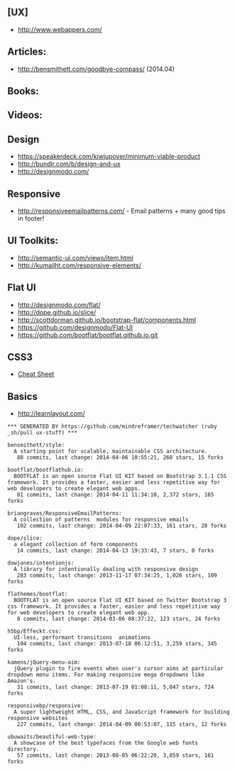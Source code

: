 ## [UX]
  - http://www.webappers.com/

## Articles:
   - http://bensmithett.com/goodbye-compass/ (2014.04)

## Books:

## Videos:

## Design
  - https://speakerdeck.com/kiwiupover/minimum-viable-product
  - http://bundlr.com/b/design-and-ux
  - http://designmodo.com/


## Responsive
  - http://responsiveemailpatterns.com/ - Email patterns + many good tips in footer!


## UI Toolkits:
  - http://semantic-ui.com/views/item.html
  - http://kumailht.com/responsive-elements/

## Flat UI
  - http://designmodo.com/flat/
  - http://dope.github.io/slice/
  - http://scottdorman.github.io/bootstrap-flat/components.html
  - https://github.com/designmodo/Flat-UI
  - https://github.com/bootflat/bootflat.github.io.git

## CSS3
  - [Cheat Sheet](http://www.justinaguilar.com/animations/scrolling.html)

## Basics
  - http://learnlayout.com/

<!-- PROJECTS_LIST_START -->
    *** GENERATED BY https://github.com/mindreframer/techwatcher (ruby _sh/pull ux-stuff) ***

    bensmithett/style:
      A starting point for scalable, maintainable CSS architecture.
       88 commits, last change: 2014-04-06 10:55:21, 260 stars, 15 forks

    bootflat/bootflathub.io:
      BOOTFLAT is an open source Flat UI KIT based on Bootstrap 3.1.1 CSS framework. It provides a faster, easier and less repetitive way for web developers to create elegant web apps.
       81 commits, last change: 2014-04-11 11:34:10, 2,372 stars, 165 forks

    briangraves/ResponsiveEmailPatterns:
      A collection of patterns  modules for responsive emails
       102 commits, last change: 2014-04-09 22:07:33, 161 stars, 28 forks

    dope/slice:
      a elegant collection of form components
       14 commits, last change: 2014-04-13 19:33:43, 7 stars, 0 forks

    dowjones/intentionjs:
      A library for intentionally dealing with responsive design
       283 commits, last change: 2013-11-17 07:34:25, 1,026 stars, 109 forks

    flathemes/bootflat:
      BOOTFLAT is an open source Flat UI KIT based on Twitter Bootstrap 3 css framework. It provides a faster, easier and less repetitive way for web developers to create elegant web app.
       8 commits, last change: 2014-03-06 08:37:22, 123 stars, 24 forks

    h5bp/Effeckt.css:
      UI-less, performant transitions  animations
       104 commits, last change: 2013-07-18 06:12:51, 3,259 stars, 345 forks

    kamens/jQuery-menu-aim:
      jQuery plugin to fire events when user's cursor aims at particular dropdown menu items. For making responsive mega dropdowns like Amazon's.
       31 commits, last change: 2013-07-19 01:08:11, 5,047 stars, 724 forks

    responsivebp/responsive:
      A super lightweight HTML, CSS, and JavaScript framework for building responsive websites
       227 commits, last change: 2014-04-09 00:53:07, 115 stars, 12 forks

    ubuwaits/beautiful-web-type:
      A showcase of the best typefaces from the Google web fonts directory.
       57 commits, last change: 2013-08-05 06:22:20, 3,059 stars, 161 forks
<!-- PROJECTS_LIST_END -->

